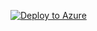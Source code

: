 [![Deploy to Azure](http://azuredeploy.net/deploybutton.png)](https://raw.githubusercontent.com/Sneezry/iot-hub-e2e-diagnostic/master/azuredeploy.json)

